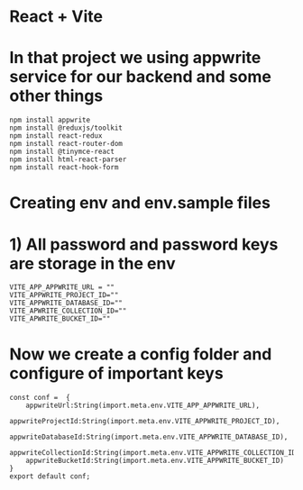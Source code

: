 # React + Vite

# In that project we using appwrite service for our backend and some other things
```
npm install appwrite
npm install @reduxjs/toolkit
npm install react-redux 
npm install react-router-dom
npm install @tinymce-react 
npm install html-react-parser
npm install react-hook-form

```
# Creating env and env.sample files
# 1) All password and password keys are storage in the env

```
VITE_APP_APPWRITE_URL = ""
VITE_APPWRITE_PROJECT_ID=""
VITE_APPWRITE_DATABASE_ID=""
VITE_APWRITE_COLLECTION_ID=""
VITE_APWRITE_BUCKET_ID=""
```
# Now we create a config folder and configure of important keys
```
const conf =  {
    appwriteUrl:String(import.meta.env.VITE_APP_APPWRITE_URL),
    appwriteProjectId:String(import.meta.env.VITE_APPWRITE_PROJECT_ID),
    appwriteDatabaseId:String(import.meta.env.VITE_APPWRITE_DATABASE_ID),
    appwriteCollectionId:String(import.meta.env.VITE_APPWRITE_COLLECTION_ID),
    appwriteBucketId:String(import.meta.env.VITE_APPWRITE_BUCKET_ID)
}
export default conf;
```
